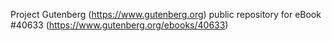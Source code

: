 Project Gutenberg (https://www.gutenberg.org) public repository for eBook #40633 (https://www.gutenberg.org/ebooks/40633)
